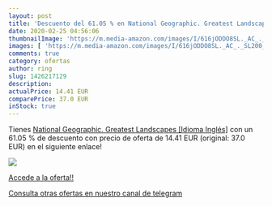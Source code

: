 ```yaml
---
layout: post
title: 'Descuento del 61.05 % en National Geographic. Greatest Landscapes'
date: 2020-02-25 04:56:06
thumbnailImage: 'https://m.media-amazon.com/images/I/616jODDO8SL._AC_._SL200_.jpg'
images: [ 'https://m.media-amazon.com/images/I/616jODDO8SL._AC_._SL200_.jpg' ]
comments: true
category: ofertas
author: ring
slug: 1426217129
description:
actualPrice: 14.41 EUR
comparePrice: 37.0 EUR
inStock: true
---
```


Tienes [National Geographic. Greatest Landscapes [Idioma Inglés]](https://www.amazon.com/dp/1426217129/?tag=redken08-20) con un 61.05 % de descuento con precio de oferta de 14.41 EUR (original: 37.0 EUR) en el siguiente enlace!

[![](https://m.media-amazon.com/images/I/616jODDO8SL._AC_._SL200_.jpg)](https://www.amazon.com/dp/1426217129/?tag=redken08-20)

[Accede a la oferta!!](https://www.amazon.com/dp/1426217129/?tag=redken08-20)

[Consulta otras ofertas en nuestro canal de telegram](https://t.me/s/ofertas25)
